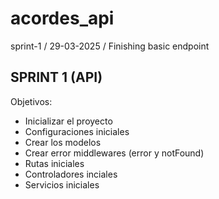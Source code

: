# acordes_api

sprint-1 / 29-03-2025 / Finishing basic endpoint

## SPRINT 1 (API)

Objetivos:

* Inicializar el proyecto
* Configuraciones iniciales
* Crear los modelos
* Crear error middlewares (error y notFound)
* Rutas iniciales
* Controladores inciales
* Servicios iniciales